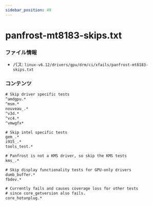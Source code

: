 ```yaml
---
sidebar_position: 49
---
```

# panfrost-mt8183-skips.txt

### ファイル情報

- パス: `linux-v6.12/drivers/gpu/drm/ci/xfails/panfrost-mt8183-skips.txt`

### コンテンツ

```txt
# Skip driver specific tests
^amdgpu.*
^msm.*
nouveau_.*
^v3d.*
^vc4.*
^vmwgfx*

# Skip intel specific tests
gem_.*
i915_.*
tools_test.*

# Panfrost is not a KMS driver, so skip the KMS tests
kms_.*

# Skip display functionality tests for GPU-only drivers
dumb_buffer.*
fbdev.*

# Currently fails and causes coverage loss for other tests
# since core_getversion also fails.
core_hotunplug.*

```
